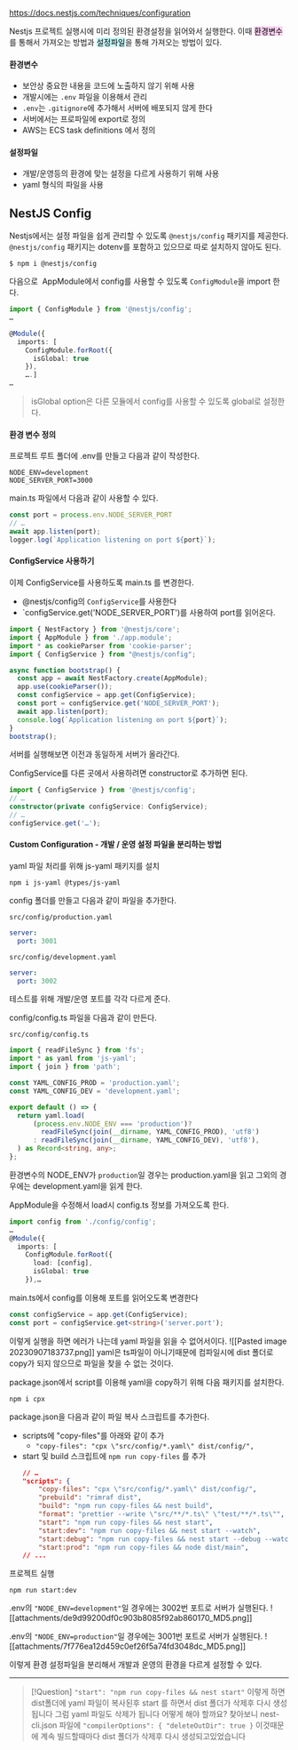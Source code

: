 https://docs.nestjs.com/techniques/configuration

Nestjs 프로젝트 실행시에 미리 정의된 환경설정을 읽어와서 실행한다.
이때 <mark style="background: #FFB8EBA6;">환경변수</mark>를 통해서 가져오는 방법과 <mark style="background: #ABF7F7A6;">설정파일</mark>을 통해 가져오는 방법이 있다.

#### 환경변수
- 보안상 중요한 내용을 코드에 노출하지 않기 위해 사용
- 개발시에는 `.env` 파일을 이용해서 관리
- `.env`는 `.gitignore`에 추가해서 서버에 배포되지 않게 한다
- 서버에서는 프로파일에 export로 정의
- AWS는 ECS task definitions 에서 정의
#### 설정파일
- 개발/운영등의 환경에 맞는 설정을 다르게 사용하기 위해 사용
- yaml 형식의 파일을 사용

## NestJS Config
Nestjs에서는 설정 파일을 쉽게 관리할 수 있도록 `@nestjs/config` 패키지를 제공한다.
`@nestjs/config` 패키지는 dotenv를 포함하고 있으므로 따로 설치하지 않아도 된다.
```shell
$ npm i @nestjs/config
```

다음으로  AppModule에서 config를 사용할 수 있도록 `ConfigModule`을 import 한다.

```ts file:src/app.module.ts
import { ConfigModule } from '@nestjs/config';
…

@Module({
  imports: [
    ConfigModule.forRoot({
      isGlobal: true
    }),
    ….]
…
```
> isGlobal option은 다른 모듈에서 config를 사용할 수 있도록 global로 설정한다.

#### 환경 변수 정의
프로젝트 루트 폴더에 .env를 만들고 다음과 같이 작성한다.
```
NODE_ENV=development
NODE_SERVER_PORT=3000
```

main.ts 파일에서 다음과 같이 사용할 수 있다.
```ts
const port = process.env.NODE_SERVER_PORT
// …
await app.listen(port);
logger.log(`Application listening on port ${port}`);
```

#### ConfigService 사용하기
이제 ConfigService를 사용하도록 main.ts 를 변경한다.
- @nestjs/config의 `ConfigService`를 사용한다
- `configService.get('NODE_SERVER_PORT')를 사용하여 port를 읽어온다.

```ts
import { NestFactory } from '@nestjs/core';
import { AppModule } from './app.module';
import * as cookieParser from 'cookie-parser';
import { ConfigService } from "@nestjs/config";

async function bootstrap() {
  const app = await NestFactory.create(AppModule);
  app.use(cookieParser());
  const configService = app.get(ConfigService);
  const port = configService.get('NODE_SERVER_PORT');
  await app.listen(port);
  console.log(`Application listening on port ${port}`);
}
bootstrap();
```
서버를 실행해보면 이전과 동일하게 서버가 올라간다.

ConfigService를 다른 곳에서 사용하려면 constructor로 추가하면 된다.

```ts
import { ConfigService } from '@nestjs/config';
// …
constructor(private configService: ConfigService);
// …
configService.get('…');
```

#### Custom Configuration - 개발 / 운영 설정 파일을 분리하는 방법
yaml 파일 처리를 위해 js-yaml 패키지를 설치
```shell
npm i js-yaml @types/js-yaml
```

config 폴더를 만들고 다음과 같이 파일을 추가한다.

`src/config/production.yaml`
```yaml
server:
  port: 3001
```

`src/config/development.yaml`
```yaml
server:
  port: 3002
```
테스트를 위해 개발/운영 포트를 각각 다르게 준다.

config/config.ts 파일을 다음과 같이 만든다.

`src/config/config.ts`
```ts
import { readFileSync } from 'fs';
import * as yaml from 'js-yaml';
import { join } from 'path';

const YAML_CONFIG_PROD = 'production.yaml';
const YAML_CONFIG_DEV = 'development.yaml';

export default () => {
  return yaml.load(
      (process.env.NODE_ENV === 'production')?
        readFileSync(join(__dirname, YAML_CONFIG_PROD), 'utf8')
      : readFileSync(join(__dirname, YAML_CONFIG_DEV), 'utf8'),
  ) as Record<string, any>;
};
```
환경변수의 NODE_ENV가 `production`일 경우는 production.yaml을 읽고 그외의 경우에는 development.yaml을 읽게 한다.

AppModule을 수정해서 load시 config.ts 정보를 가져오도록 한다.
```ts
import config from './config/config';
…
@Module({
  imports: [
    ConfigModule.forRoot({
      load: [config],
      isGlobal: true
    }),…
```

main.ts에서 config를 이용해 포트를 읽어오도록 변경한다
```ts
const configService = app.get(ConfigService);
const port = configService.get<string>('server.port');
```

이렇게 실행을 하면 에러가 나는데 yaml 파일을 읽을 수 없어서이다.
![[Pasted image 20230907183737.png]]
yaml은 ts파일이 아니기때문에 컴파일시에 dist 폴더로 copy가 되지 않으므로 파일을 찾을 수 없는 것이다.

package.json에서 script를 이용해 yaml을 copy하기 위해 다음 패키지를 설치한다.
```shell
npm i cpx
```

package.json을 다음과 같이 파일 복사 스크립트를 추가한다.

- scripts에 "copy-files"를 아래와 같이 추가
	- `"copy-files": "cpx \"src/config/*.yaml\" dist/config/",`
- start 및 build 스크립트에 `npm run copy-files` 를 추가
	```json
	// …
	"scripts": {
	    "copy-files": "cpx \"src/config/*.yaml\" dist/config/",
	    "prebuild": "rimraf dist",
	    "build": "npm run copy-files && nest build",
	    "format": "prettier --write \"src/**/*.ts\" \"test/**/*.ts\"",
	    "start": "npm run copy-files && nest start",
	    "start:dev": "npm run copy-files && nest start --watch",
	    "start:debug": "npm run copy-files && nest start --debug --watch",
	    "start:prod": "npm run copy-files && node dist/main",
	// ...
	```

프로젝트 실행
```shell
npm run start:dev
```

.env의 `"NODE_ENV=development"`일 경우에는 3002번 포트로 서버가 실행된다.
![[attachments/de9d99200df0c903b8085f92ab860170_MD5.png]]

.env의 `"NODE_ENV=production"`일 경우에는 3001번 포트로 서버가 실행된다.
![[attachments/7f776ea12d459c0ef26f5a74fd3048dc_MD5.png]]

이렇게 환경 설정파일을 분리해서 개발과 운영의 환경을 다르게 설정할 수 있다.

---


> [!Question] `"start": "npm run copy-files && nest start"` 이렇게 하면 dist폴더에 yaml 파일이 복사된후 start 를 하면서 dist 폴더가 삭제후 다시 생성됩니다 그럼 yaml 파일도 삭제가 됩니다 어떻게 해야 할까요?
>  찾아보니 nest-cli.json 파일에 `"compilerOptions": { "deleteOutDir": true }` 이것때문에 계속 빌드할때마다 dist 폴더가 삭제후 다시 생성되고있었습니다
